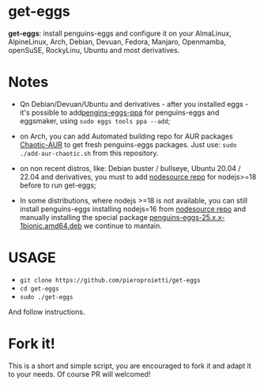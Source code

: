 # get-eggs

**get-eggs**: install penguins-eggs and configure it on your AlmaLinux, AlpineLinux, Arch, Debian, Devuan, Fedora, Manjaro, Openmamba, openSuSE, RockyLinu, Ubuntu and most derivatives.

# Notes
* Qn Debian/Devuan/Ubuntu and derivatives - after you installed eggs - it's possible to add[pengins-eggs-ppa](https://github.com/pieroproietti/penguins-eggs-ppa) for penguins-eggs and eggsmaker, using `sudo eggs tools ppa --add`;

* on Arch, you can add Automated building repo for AUR packages [Chaotic-AUR](https://aur.chaotic.cx/) to get fresh penguins-eggs packages. Just use: `sudo ./add-aur-chaotic.sh` from this repository.

* on non recent distros, like: Debian buster / bullseye, Ubuntu 20.04 / 22.04 and derivatives, you must to add [nodesource repo](https://github.com/nodesource/distributions?tab=readme-ov-file#debian-and-ubuntu-based-distributions) for nodejs>=18 before to run get-eggs;

* In some distributions, where nodejs >=18 is not available, you can still install penguins-eggs installing nodejs=16 from [nodesource repo](https://github.com/nodesource/distributions?tab=readme-ov-file#debian-and-ubuntu-based-distributions) and manually installing  the special package [penguins-eggs-25.x.x-1bionic.amd64.deb](https://penguins-eggs.net/basket/index.php/packages/?p=packages%2Fdebs) we continue to mantain.

# USAGE

* `git clone https://github.com/pieroproietti/get-eggs`
* `cd get-eggs`
* `sudo ./get-eggs`

And follow instructions.

# Fork it!
This is a short and simple script, you are encouraged to fork it and adapt it to your needs. Of course PR will welcomed!